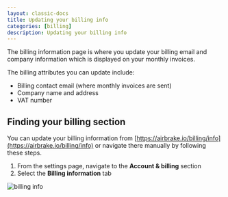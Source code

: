 ```yaml
---
layout: classic-docs
title: Updating your billing info
categories: [billing]
description: Updating your billing info
---
```


The billing information page is where you update your billing email and company
information which is displayed on your monthly invoices.

The billing attributes you can update include:

- Billing contact email (where monthly invoices are sent)
- Company name and address
- VAT number

## Finding your billing section
You can update your billing information from
[https://airbrake.io/billing/info](https://airbrake.io/billing/info) or navigate there manually
by following these steps.

1. From the settings page, navigate to the **Account & billing** section
2. Select the **Billing information** tab

![billing info](/docs/assets/img/docs/airbrake/billing_info_edit.png)
